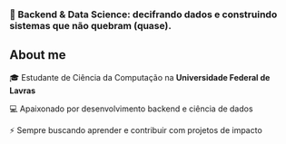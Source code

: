 ### 🚀 Backend & Data Science: decifrando dados e construindo sistemas que não quebram (quase).

## About me

🎓 Estudante de Ciência da Computação na **Universidade Federal de Lavras** 

💻 Apaixonado por desenvolvimento backend e ciência de dados  

⚡ Sempre buscando aprender e contribuir com projetos de impacto
